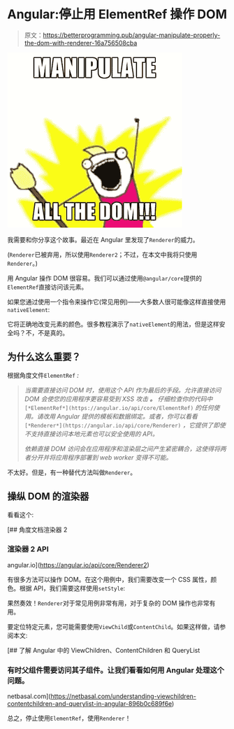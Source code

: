 # Angular:停止用 ElementRef 操作 DOM

> 原文：<https://betterprogramming.pub/angular-manipulate-properly-the-dom-with-renderer-16a756508cba>

![](img/4737daa11ef3f272bd2e152f6b1387dc.png)

我需要和你分享这个故事。最近在 Angular 里发现了`Renderer`的威力。

(`Renderer`已被弃用，所以使用`Renderer2`；不过，在本文中我将只使用`Renderer`。)

用 Angular 操作 DOM 很容易。我们可以通过使用`@angular/core`提供的`ElementRef`直接访问该元素。

如果您通过使用一个指令来操作它(常见用例)——大多数人很可能像这样直接使用`nativeElement`:

它将正确地改变元素的颜色。很多教程演示了`nativeElement`的用法，但是这样安全吗？不，不是真的。

## 为什么这么重要？

根据角度文件`ElementRef` *:*

> *当需要直接访问 DOM 时，使用这个 API 作为最后的手段。允许直接访问 DOM 会使您的应用程序更容易受到 XSS 攻击* ***。*** *仔细检查你的代码中* `[*ElementRef*](https://angular.io/api/core/ElementRef)` *的任何使用。请改用 Angular 提供的模板和数据绑定。或者，你可以看看* `[*Renderer*](https://angular.io/api/core/Renderer)` *，它提供了即使不支持直接访问本地元素也可以安全使用的 API。*
> 
> *依赖直接 DOM 访问会在应用程序和渲染层之间产生紧密耦合，这使得将两者分开并将应用程序部署到 web worker 变得不可能。*

不太好。但是，有一种替代方法叫做`Renderer`。

## 操纵 DOM 的渲染器

看看这个:

 [## 角度文档渲染器 2

### 渲染器 2 API

angular.io](https://angular.io/api/core/Renderer2) 

有很多方法可以操作 DOM。在这个用例中，我们需要改变一个 CSS 属性，颜色。根据 API，我们需要这样使用`setStyle`:

果然奏效！`Renderer`对于常见用例非常有用，对于复杂的 DOM 操作也非常有用。

要定位特定元素，您可能需要使用`ViewChild`或`ContentChild`。如果这样做，请参阅本文:

[](https://netbasal.com/understanding-viewchildren-contentchildren-and-querylist-in-angular-896b0c689f6e) [## 了解 Angular 中的 ViewChildren、ContentChildren 和 QueryList

### 有时父组件需要访问其子组件。让我们看看如何用 Angular 处理这个问题。

netbasal.com](https://netbasal.com/understanding-viewchildren-contentchildren-and-querylist-in-angular-896b0c689f6e) 

总之，停止使用`ElementRef`，使用`Renderer`！
